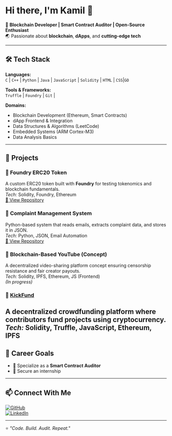 # Hi there, I'm Kamil 👋

🚀 **Blockchain Developer | Smart Contract Auditor | Open-Source Enthusiast**  
🌏 Passionate about **blockchain**, **dApps**, and **cutting-edge tech**  

---

## 🛠 Tech Stack

**Languages:**  
`C` | `C++` | `Python` | `Java` | `JavaScript` | `Solidity` | `HTML` | `CSS`|`GO`

**Tools & Frameworks:**  
`Truffle` | `Foundry` | `Git` |

**Domains:**  
- Blockchain Development (Ethereum, Smart Contracts)  
- dApp Frontend & Integration  
- Data Structures & Algorithms (LeetCode)  
- Embedded Systems (ARM Cortex-M3)  
- Data Analysis Basics

---

## 📌 Projects

### 🔹 **Foundry ERC20 Token**
A custom ERC20 token built with **Foundry** for testing tokenomics and blockchain fundamentals.  
*Tech:* Solidity, Foundry, Ethereum  
[🔗 View Repository]()  


### 🔹 **Complaint Management System**
Python-based system that reads emails, extracts complaint data, and stores it in JSON.  
*Tech:* Python, JSON, Email Automation  
[🔗 View Repository](https://github.com/kamilsiu/37codeBlooded)  

### 🔹 **Blockchain-Based YouTube (Concept)**
A decentralized video-sharing platform concept ensuring censorship resistance and fair creator payouts.  
*Tech:* Solidity, IPFS, Ethereum, JS (Frontend)  
*(In progress)*

### 🔹 [KickFund]([https://github.com/kamilsiu/kickfund](https://github.com/kamilsiu/kickfund))
A decentralized crowdfunding platform where contributors fund projects using cryptocurrency.  
*Tech:* Solidity, Truffle, JavaScript, Ethereum, IPFS  
---

## 🎯 Career Goals

- 📜 Specialize as a **Smart Contract Auditor**  
- 💼 Secure an internship

---

## 📫 Connect With Me

[![GitHub](https://img.shields.io/badge/GitHub-KamilNissar-black?style=for-the-badge&logo=github)](https://github.com/kamilsiu)  
[![LinkedIn](https://img.shields.io/badge/LinkedIn-KamilNissar-blue?style=for-the-badge&logo=linkedin)](https://www.linkedin.com/in/kamil-nissar-348145252/)  

---

⭐️ _"Code. Build. Audit. Repeat."_  
